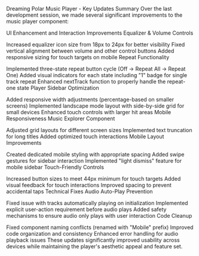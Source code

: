 Dreaming Polar Music Player - Key Updates Summary
Over the last development session, we made several significant improvements to the music player component:

UI Enhancement and Interaction Improvements
Equalizer & Volume Controls

Increased equalizer icon size from 18px to 24px for better visibility
Fixed vertical alignment between volume and other control buttons
Added responsive sizing for touch targets on mobile
Repeat Functionality

Implemented three-state repeat button cycle (Off → Repeat All → Repeat One)
Added visual indicators for each state including "1" badge for single track repeat
Enhanced nextTrack function to properly handle the repeat-one state
Player Sidebar Optimization

Added responsive width adjustments (percentage-based on smaller screens)
Implemented landscape mode layout with side-by-side grid for small devices
Enhanced touch controls with larger hit areas
Mobile Responsiveness
Music Explorer Component

Adjusted grid layouts for different screen sizes
Implemented text truncation for long titles
Added optimized touch interactions
Mobile Layout Improvements

Created dedicated mobile styling with appropriate spacing
Added swipe gestures for sidebar interaction
Implemented "light dismiss" feature for mobile sidebar
Touch-Friendly Controls

Increased button sizes to meet 44px minimum for touch targets
Added visual feedback for touch interactions
Improved spacing to prevent accidental taps
Technical Fixes
Audio Auto-Play Prevention

Fixed issue with tracks automatically playing on initialization
Implemented explicit user-action requirement before audio plays
Added safety mechanisms to ensure audio only plays with user interaction
Code Cleanup

Fixed component naming conflicts (renamed with "Mobile" prefix)
Improved code organization and consistency
Enhanced error handling for audio playback issues
These updates significantly improved usability across devices while maintaining the player's aesthetic appeal and feature set.